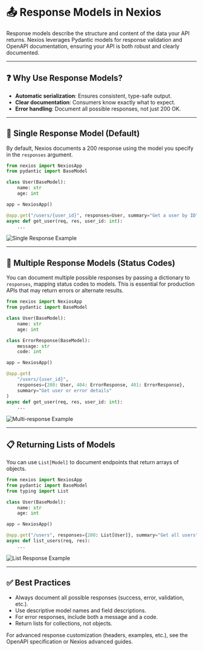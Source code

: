 # 📤 Response Models in Nexios

Response models describe the structure and content of the data your API returns. Nexios leverages Pydantic models for response validation and OpenAPI documentation, ensuring your API is both robust and clearly documented.

---

## ❓ Why Use Response Models?

- **Automatic serialization**: Ensures consistent, type-safe output.
- **Clear documentation**: Consumers know exactly what to expect.
- **Error handling**: Document all possible responses, not just 200 OK.

---

## 🎯 Single Response Model (Default)

By default, Nexios documents a 200 response using the model you specify in the `responses` argument.

```python
from nexios import NexiosApp
from pydantic import BaseModel

class User(BaseModel):
    name: str
    age: int

app = NexiosApp()

@app.get("/users/{user_id}", responses=User, summary="Get a user by ID")
async def get_user(req, res, user_id: int):
    ...
```

![Single Response Example](./response.png)

---

## 🔄 Multiple Response Models (Status Codes)

You can document multiple possible responses by passing a dictionary to `responses`, mapping status codes to models. This is essential for production APIs that may return errors or alternate results.

```python
from nexios import NexiosApp
from pydantic import BaseModel

class User(BaseModel):
    name: str
    age: int

class ErrorResponse(BaseModel):
    message: str
    code: int

app = NexiosApp()

@app.get(
    "/users/{user_id}",
    responses={200: User, 404: ErrorResponse, 401: ErrorResponse},
    summary="Get user or error details"
)
async def get_user(req, res, user_id: int):
    ...
```

![Multi-response Example](./multi-response.png)

---

## 📋 Returning Lists of Models

You can use `List[Model]` to document endpoints that return arrays of objects.

```python
from nexios import NexiosApp
from pydantic import BaseModel
from typing import List

class User(BaseModel):
    name: str
    age: int

app = NexiosApp()

@app.get("/users", responses={200: List[User]}, summary="Get all users")
async def list_users(req, res):
    ...
```

![List Response Example](./response-list.png)

---

## ✅ Best Practices

- Always document all possible responses (success, error, validation, etc.).
- Use descriptive model names and field descriptions.
- For error responses, include both a message and a code.
- Return lists for collections, not objects.

For advanced response customization (headers, examples, etc.), see the OpenAPI specification or Nexios advanced guides.
